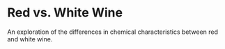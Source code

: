 # Red vs. White Wine

An exploration of the differences in chemical characteristics between red and white wine.
